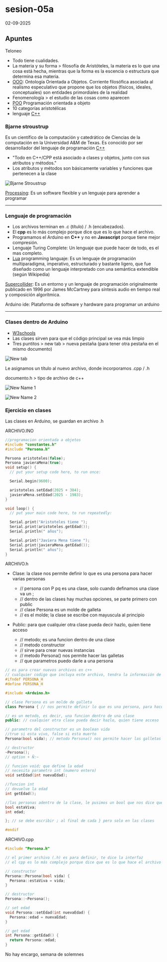 # sesion-05a

02-09-2025

## Apuntes 

Teloneo 

- Todo tiene cualidades.
- La materia y su forma > filosofía de Aristóteles, la materia es lo que una cosa está hecha, mientras que la forma es la escencia o estructura que determina esa materia.
- [OOO](https://en.wikipedia.org/wiki/Object-oriented_ontology): Ontología Orientada a Objetos. Corriente filosófica asociada al realismo especulativo que propone que los objetos (físicos, ideales, conceptuales) son entidades primordiales de la realidad
- Fenomenología > el estudio de las cosas como aparecen
- [POO](https://es.wikipedia.org/wiki/Programaci%C3%B3n_orientada_a_objetos) Programación orientada a objeto
- 10 categorías aristotélicas
- lenguaje [C++](https://es.wikipedia.org/wiki/C%2B%2B)

### Bjarne stroustrup

Es un científico de la computación y catedrático de Ciencias de la computación en la Universidad A&M de Texas. Es conocido por ser desarrollador del lenguaje de programación [C++](https://es.wikipedia.org/wiki/C%2B%2B)

- "Todo en C++/CPP está asociado a clases y objetos, junto con sus atributos y métodos."
- Los atributos y métodos son básicamente variables y funciones que pertenecen a la clase

![Bjarne Stroustrup](./imagenes/bjarneStroustrup.jpg)

[Processing](https://processing.org/): Es un software flexible y un lenguaje para aprender a programar

---

### Lenguaje de programación 

- Los archivos terminan en .c (título) / .h (encabezados).
- El **cpp** es lo más complejo porque dice que es lo que hace el archivo.
- Programamos el Arduino en **C++** y no en **Javascript** porque tiene mejor compresión.
- Lenguaje Turing Complete: Un lenguaje que puede hacer de todo, es el mas completo.
- [Lua](https://www.lua.org/) programming languaje: Es un lenguaje de programación multiparadigma, imperativo, estructurado y bastante ligero, que fue diseñado como un lenguaje interpretado con una semántica extendible (según Wikipedia)

[Supercollider](https://supercollider.github.io/): Es un entorno y un lenguaje de programación originalmente publicado en 1996 por James McCartney para síntesis audio en tiempo real y composición algorítmica.​​

Arduino ide: Plataforma de software y hardware para programar un arduino

---

### Clases dentro de Arduino

- [W3schools](https://www.w3schools.com/cpp/cpp_classes.asp)
- Las clases sirven para que el código principal se vea más limpio
- Tres puntitos > new tab > nueva pestaña (para tener otra pestaña en el mismo documento)

![New tab](./imagenes/nuevaClase.png)

Le asignamos un título al nuevo archivo, donde incorporamos .cpp / .h

documento.h > tipo de archivo de c++

![New Name 1](./imagenes/newNameh.png)

![New Name 2](./imagenes/newNamecpp.png)

### Ejercicio en clases

Las clases en Arduino, se guardan en archivo .h

ARCHIVO.INO

```cpp
//programacion orientada a objetos
#include "constantes.h"
#include "Persona.h"

Persona aristoteles(false);
Persona javieraMena(true);
void setup() {
  // put your setup code here, to run once:

  Serial.begin(9600);

  aristoteles.setEdad(2025 + 384);
  javieraMena.setEdad(2025 - 1983);
}

void loop() {
  // put your main code here, to run repeatedly:

  Serial.print("Aristoteles tiene ");
  Serial.print(aristoteles.getEdad());
  Serial.println(" años");

  Serial.print("Javiera Mena tiene ");
  Serial.print(javieraMena.getEdad());
  Serial.println(" años");
}
```

ARCHIVO.h

- Clase: la clase nos permite definir lo que es una persona para hacer varias personas 
  - // persona con P pq es una clase, solo cuando definamos una clase va un ;
  - // dentro de las clases hay muchas opciones, se parte primero con public
  - // clase Persona es un molde de galleta
  - // es el molde; la clase se escribe con mayuscula al principio
  
- Public: para que cualquier otra clase pueda decir hazlo, quien tiene acceso 
  - // metodo; es una funcion dentro de una clase
  - // metodo constructor
  - // sirve para crear nuevas instancias
  - // metodo Persona() nos permite hacer las galletas 
  - // que parametros puedo darle a una persona 

```cpp
// es para crear nuevos archivos en c++
// cualquier codigo que incluya este archivo, tendra la información de este archivo
#ifndef PERSONA_H
#define PERSONA_H

#include <Arduino.h>

// clase Persona es un molde de galleta 
class Persona { // nos permite definir lo que es una persona, para hacer varias personas

// es un metodo, es decir, una funcion dentro de una clase
public: // cualquier otra clase pueda decir hazlo, quien tiene acceso

// parametro del constructor es un boolean vida 
//true si esta vivo, false si esta muerto 
Persona(bool vida); // metodo Persona() nos permite hacer las galletas

// destructor
~Persona();
// option + Ñ:~ 

// funcion void; que define la edad 
// necesita parametro int (numero entero)
void setEdad(int nuevaEdad);

//funcion int
// devuelve la edad
int getEdad();

//las personas adentro de la clase, le pusimos un bool que nos dice que está vivo y un int que nos indica la edad
bool estaViva;
int edad;

}; // se debe escribir ; al final de cada } pero solo en las clases

#endif
```

ARCHIVO.cpp

```cpp
#include "Persona.h"

// el primer archivo (.h) es para definir, te dice la interfaz
// el cpp es lo más complejo porque dice que es lo que hace el archivo

// constructor
Persona::Persona(bool vida) {
  Persona::estaViva = vida;
}

// destructor
Persona::~Persona();

// set edad
void Persona::setEdad(int nuevaEdad) {
  Persona::edad = nuevaEdad;
}

// get edad
int Persona::getEdad() {
  return Persona::edad;
}
```

No hay encargo, semana de solemnes
